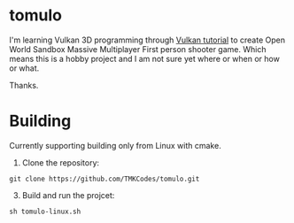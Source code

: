 # tomulo
I'm learning Vulkan 3D programming through [Vulkan tutorial](https://vulkan-tutorial.com/) to 
create Open World Sandbox Massive Multiplayer First person shooter game. Which means this is
a hobby project and I am not sure yet where or when or how or what. 

Thanks.

# Building

Currently supporting building only from Linux with cmake. 

1. Clone the repository:
```
git clone https://github.com/TMKCodes/tomulo.git
```

3. Build and run the projcet:
```
sh tomulo-linux.sh
```
